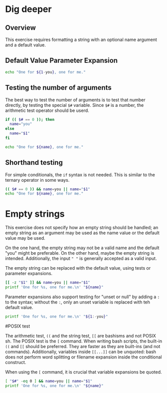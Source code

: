 # Dig deeper
## Overview
This exercise requires formatting a string with an optional name argument and a default value.

## Default Value Parameter Expansion

```bash
echo "One for ${1-you}, one for me."
```

## Testing the number of arguments
The best way to test the number of arguments is to test that number directly, by testing the special `$#` variable. Since `$#` is a number, the arithmetic test operator should be userd.

```bash
if (( $# == 0 )); then
  name="you"
else
  name="$1"
fi

echo "One for ${name}, one for me."
```

## Shorthand testing
For simple conditionals, the `if` syntax is not needed. This is similar to the ternary operator in some ways.

```bash
(( $# == 0 )) && name=you || name="$1"
echo "One for ${name}, one for me."
```

# Empty strings
This exercise does not specify how an empty string should be handled; an empty string as an argument may be used as the name value or the default value may be used. 

On the one hand, the empty string may not be a valid name and the default "you" might be preferable. On the other hand, maybe the empty string is intended. Additionally, the input `" "` is generally accepted as a valid input. 

The empty string can be replaced with the default value, using tests or parameter expansions.

```bash
[[ -z "$1" ]] && name=you || name="$1"
printf 'One for %s, one for me.\n' "${name}"
```

Parameter expansions also support testing for "unset or null" by adding a `:` to the syntax; without the `:`, only an unset variable is replaced with teh default value.

```bash
printf 'One for %s, one for me.\n' "${1:-you}"
```

#POSIX test

The arithmetic test, `((` and the string test, `[[` are bashisms and not POSIX sh. The POSIX test is the `[` command. When writing bash scripts, the built-in `((` and `[[` should be preferred. They are faster as they are built-ins (and not commands). Additionally, variables inside `[[...]]` can be unquoted: bash does not perform word splitting or filename expansion inside the conditional construct.

When using the `[` command, it is crucial that variable expansions be quoted.

```bash
[ "$#" -eq 0 ] && name=you || name="$1"
printf 'One for %s, one for me.\n' "${name}"
```

